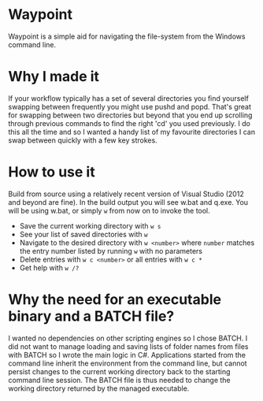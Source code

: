 # Waypoint
Waypoint is a simple aid for navigating the file-system from the Windows command line.

# Why I made it
If your workflow typically has a set of several directories you find yourself swapping between frequently you might use pushd and popd.  That's great for swapping between two directories but beyond that you end up scrolling through previous commands to find the right 'cd' you used previously. I do this all the time and so I wanted a handy list of my favourite directories I can swap between quickly with a few key strokes.

# How to use it
Build from source using a relatively recent version of Visual Studio (2012 and beyond are fine).  In the build output you will see w.bat and q.exe.  You will be using w.bat, or simply `w` from now on to invoke the tool.

  - Save the current working directory with `w s`
  - See your list of saved directories with `w`
  - Navigate to the desired directory with `w <number>` where `number` matches the entry number listed by running `w` with no parameters
  - Delete entries with `w c <number>` or all entries with `w c *`
  - Get help with `w /?`

# Why the need for an executable binary and a BATCH file?

I wanted no dependencies on other scripting engines so I chose BATCH. I did not want to manage  loading and saving lists of folder names from files with BATCH so I wrote the main logic in C#.  Applications started from the command line inherit the environment from the command line, but cannot persist changes to the current working directory back to the starting command line session. The BATCH file is thus needed to change the working directory returned by the managed executable.